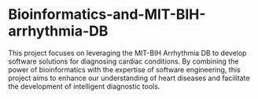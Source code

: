 # Bioinformatics-and-MIT-BIH-arrhythmia-DB
This project focuses on leveraging the MIT-BIH Arrhythmia DB to develop software solutions for diagnosing cardiac conditions. By combining the power of bioinformatics with the expertise of software engineering, this project aims to enhance our understanding of heart diseases and facilitate the development of intelligent diagnostic tools.
